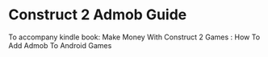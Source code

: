 # Construct 2 Admob Guide

To accompany kindle book: 
Make Money With Construct 2 Games : How To Add Admob To Android Games

